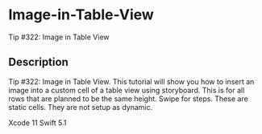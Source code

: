 # Image-in-Table-View
Tip #322: Image in Table View

## Description
Tip #322: Image in Table View. This tutorial will show you how to insert an image into a custom cell of a table view using storyboard. This is for all rows that are planned to be the same height. Swipe for steps.
These are static cells. They are not setup as dynamic.

Xcode 11
Swift 5.1
